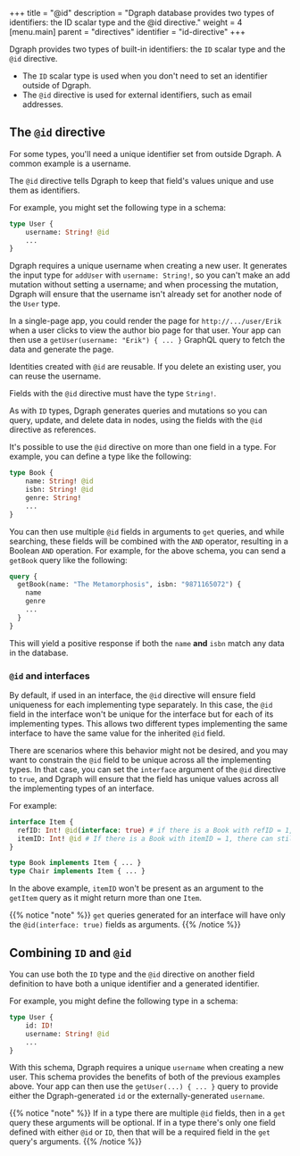 +++
title = "@id"
description = "Dgraph database provides two types of identifiers: the ID scalar type and the @id directive."
weight = 4
[menu.main]
    parent = "directives"
    identifier = "id-directive"
+++

Dgraph provides two types of built-in identifiers: the `ID` scalar type and the `@id` directive.

* The `ID` scalar type is used when you don't need to set an identifier outside of Dgraph.
* The `@id` directive is used for external identifiers, such as email addresses.


## The `@id` directive

For some types, you'll need a unique identifier set from outside Dgraph.  A common example is a username.

The `@id` directive tells Dgraph to keep that field's values unique and use them as identifiers.

For example, you might set the following type in a schema:

```graphql
type User {
    username: String! @id
    ...
}
```

Dgraph requires a unique username when creating a new user. It generates the input type for `addUser` with `username: String!`, so you can't make an add mutation without setting a username; and when processing the mutation, Dgraph will ensure that the username isn't already set for another node of the `User` type.

In a single-page app, you could render the page for `http://.../user/Erik` when a user clicks to view the author bio page for that user. Your app can then use a `getUser(username: "Erik") { ... }` GraphQL query to fetch the data and generate the page.

Identities created with `@id` are reusable. If you delete an existing user, you can reuse the username.

Fields with the `@id` directive must have the type `String!`.

As with `ID` types, Dgraph generates queries and mutations so you can query, update, and delete data in nodes, using the fields with the `@id` directive as references.

It's possible to use the `@id` directive on more than one field in a type. For example, you can define a type like the following:

```graphql
type Book {
    name: String! @id
    isbn: String! @id
    genre: String!
    ...
}
```

You can then use multiple `@id` fields in arguments to `get` queries, and while searching, these fields will be combined with the `AND` operator, resulting in a Boolean `AND` operation. For example, for the above schema, you can send a `getBook` query like the following:

```graphql
query {
  getBook(name: "The Metamorphosis", isbn: "9871165072") {
    name
    genre
    ...
  }
}
```

This will yield a positive response if both the `name` **and** `isbn` match any data in the database.

### `@id` and interfaces

By default, if used in an interface, the `@id` directive will ensure field uniqueness for each implementing type separately.
In this case, the `@id` field in the interface won't be unique for the interface but for each of its implementing types.
This allows two different types implementing the same interface to have the same value for the inherited `@id` field.

There are scenarios where this behavior might not be desired, and you may want to constrain the `@id` field to be unique across all the implementing types. In that case, you can set the `interface` argument of the `@id` directive to `true`, and Dgraph will ensure that the field has unique values across all the implementing types of an interface.

For example:

```graphql
interface Item {
  refID: Int! @id(interface: true) # if there is a Book with refID = 1, then there can't be a chair with that refID.
  itemID: Int! @id # If there is a Book with itemID = 1, there can still be a Chair with the same itemID.
}

type Book implements Item { ... }
type Chair implements Item { ... }
```

In the above example, `itemID` won't be present as an argument to the `getItem` query as it might return more than one `Item`.

{{% notice "note" %}}
`get` queries generated for an interface will have only the `@id(interface: true)` fields as arguments.
{{% /notice %}}

## Combining `ID` and `@id`

You can use both the `ID` type and the `@id` directive on another field definition to have both a unique identifier and a generated identifier.

For example, you might define the following type in a schema:

```graphql
type User {
    id: ID!
    username: String! @id
    ...
}
```

With this schema, Dgraph requires a unique `username` when creating a new user. This schema provides the benefits of both of the previous examples above. Your app can then use the `getUser(...) { ... }` query to provide either the Dgraph-generated `id` or the externally-generated `username`.

{{% notice "note" %}}
If in a type there are multiple `@id` fields, then in a `get` query these arguments will be optional. If in a type there's only one field defined with either `@id` or `ID`, then that will be a required field in the `get` query's arguments.
{{% /notice %}}

<!--
### More to come

We are currently considering allowing types other than `String` with `@id`, see [here](https://discuss.dgraph.io/t/id-with-type-int/10402)

We are currently considering expanding uniqueness to include composite ids and multiple unique fields (e.g. [this](https://discuss.dgraph.io/t/support-multiple-unique-fields-in-dgraph-graphql/8512) issue).
-->
